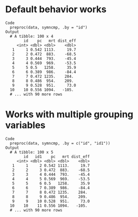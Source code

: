 # Default behavior works

    Code
      preproc(data, symncmp, .by = "id")
    Output
      # A tibble: 100 x 4
            id    pc   mrt dist_eff
         <int> <dbl> <dbl>    <dbl>
       1     1 0.542 1113.     19.7
       2     2 0.472  883.    -68.5
       3     3 0.444  793.    -45.4
       4     4 0.569  969.    -53.5
       5     5 0.5   1258.     35.9
       6     6 0.389  986.    -84.4
       7     7 0.472 1235.    284. 
       8     8 0.486  954.    209. 
       9     9 0.528  951.     73.0
      10    10 0.556 1094.   -105. 
      # ... with 90 more rows

# Works with multiple grouping variables

    Code
      preproc(data, symncmp, .by = c("id", "id1"))
    Output
      # A tibble: 100 x 5
            id   id1    pc   mrt dist_eff
         <int> <dbl> <dbl> <dbl>    <dbl>
       1     1     2 0.542 1113.     19.7
       2     2     3 0.472  883.    -68.5
       3     3     4 0.444  793.    -45.4
       4     4     5 0.569  969.    -53.5
       5     5     6 0.5   1258.     35.9
       6     6     7 0.389  986.    -84.4
       7     7     8 0.472 1235.    284. 
       8     8     9 0.486  954.    209. 
       9     9    10 0.528  951.     73.0
      10    10    11 0.556 1094.   -105. 
      # ... with 90 more rows

